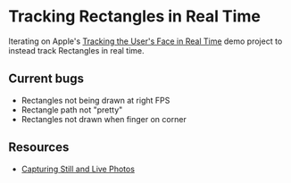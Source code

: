 # Tracking Rectangles in Real Time

Iterating on Apple's [Tracking the User's Face in Real Time](https://developer.apple.com/documentation/vision/tracking_the_user_s_face_in_real_time) demo project to instead track Rectangles in real time.

## Current bugs

* Rectangles not being drawn at right FPS
* Rectangle path not "pretty"
* Rectangles not drawn when finger on corner

## Resources

* [Capturing Still and Live Photos](https://developer.apple.com/documentation/avfoundation/cameras_and_media_capture/capturing_still_and_live_photos)
